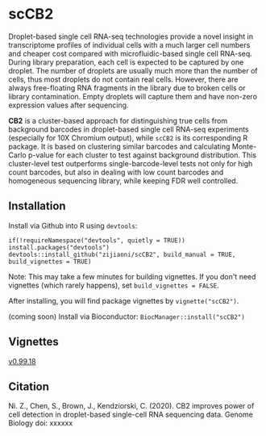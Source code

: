 # scCB2

Droplet-based single cell RNA-seq technologies provide a novel insight in transcriptome profiles of individual cells with a much larger cell numbers and cheaper cost compared with microfluidic-based single cell RNA-seq. During library preparation, each cell is expected to be captured by one droplet. The number of droplets are usually much more than the number of cells, thus most droplets do not contain real cells. However, there are always free-floating RNA fragments in the library due to broken cells or library contamination. Empty droplets will capture them and have non-zero expression values after sequencing.

**CB2** is a cluster-based approach for distinguishing true cells from background barcodes in droplet-based single cell RNA-seq experiments (especially for 10X Chromium output), while `scCB2` is its corresponding R package. It is based on clustering similar barcodes and calculating Monte-Carlo p-value for each cluster to test against background distribution. This cluster-level test outperforms single-barcode-level tests not only for high count barcodes, but also in dealing with low count barcodes and homogeneous sequencing library, while keeping FDR well controlled.

## Installation

Install via Github into R using `devtools`:

``
if(!requireNamespace("devtools", quietly = TRUE))
    install.packages("devtools")
``
``
devtools::install_github("zijianni/scCB2", build_manual = TRUE, build_vignettes = TRUE)
``

Note: This may take a few minutes for building vignettes. If you don't need vignettes (which rarely happens), set `build_vignettes = FALSE`.

After installing, you will find package vignettes by `vignette("scCB2")`.

(coming soon) Install via Bioconductor: `BiocManager::install("scCB2")`

## Vignettes 
[v0.99.18](https://htmlpreview.github.io/?https://github.com/zijianni/scCB2_temp_vignette/blob/master/scCB2.html)



## Citation

Ni. Z., Chen, S., Brown, J., Kendziorski, C. (2020). CB2 improves power of cell detection in droplet-based single-cell RNA sequencing data. Genome Biology doi: xxxxxx
